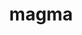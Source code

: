 ---
title: "magma"
layout: cache
categories: [package, develop-2024-10-06]
meta: {"versions": ["2.8.0"], "compilers": ["gcc@=11.4.0", "gcc@=13.2.0", "gcc@=9.4.0"], "oss": ["ubuntu20.04", "ubuntu22.04", "ubuntu24.04"], "platforms": ["linux"], "targets": ["neoverse_v1", "neoverse_v2", "ppc64le", "x86_64_v3"], "stacks": ["e4s", "e4s-neoverse-v2", "e4s-neoverse_v1", "e4s-power", "e4s-rocm-external", "ml-linux-x86_64-cuda", "root"], "num_specs": 11, "num_specs_by_stack": {"e4s-power": 1, "root": 11, "e4s-neoverse_v1": 3, "e4s-neoverse-v2": 1, "e4s": 3, "e4s-rocm-external": 2, "ml-linux-x86_64-cuda": 1}}
spec_details: [{"hash": "t5t4u2ivkzlhh7dktznqra72j3pvpy7w", "compiler": "gcc@=9.4.0", "versions": ["2.8.0"], "os": "ubuntu20.04", "platform": "linux", "target": "ppc64le", "variants": ["build_system=cmake", "build_type=Release", "+cuda", "cuda_arch=70", "+fortran", "generator=make", "~ipo", "~rocm", "+shared"], "stacks": ["e4s-power", "root"], "size": "-", "tarball": "https://binaries.spack.io/develop-2024-10-06/build_cache/linux-ubuntu20.04-ppc64le/gcc-9.4.0/magma-2.8.0/linux-ubuntu20.04-ppc64le-gcc-9.4.0-magma-2.8.0-t5t4u2ivkzlhh7dktznqra72j3pvpy7w.spack"}, {"hash": "gawopovakjq2hupom5zs2swla6p5j7a7", "compiler": "gcc@=11.4.0", "versions": ["2.8.0"], "os": "ubuntu22.04", "platform": "linux", "target": "neoverse_v1", "variants": ["build_system=cmake", "build_type=Release", "+cuda", "cuda_arch=75", "+fortran", "generator=make", "~ipo", "~rocm", "+shared"], "stacks": ["e4s-neoverse_v1", "root"], "size": "-", "tarball": "https://binaries.spack.io/develop-2024-10-06/build_cache/linux-ubuntu22.04-neoverse_v1/gcc-11.4.0/magma-2.8.0/linux-ubuntu22.04-neoverse_v1-gcc-11.4.0-magma-2.8.0-gawopovakjq2hupom5zs2swla6p5j7a7.spack"}, {"hash": "j6o2dc4ks3lc2ep7qbg3jguqijlmjitn", "compiler": "gcc@=11.4.0", "versions": ["2.8.0"], "os": "ubuntu22.04", "platform": "linux", "target": "neoverse_v1", "variants": ["build_system=cmake", "build_type=Release", "+cuda", "cuda_arch=90", "+fortran", "generator=make", "~ipo", "~rocm", "+shared"], "stacks": ["e4s-neoverse_v1", "root"], "size": "-", "tarball": "https://binaries.spack.io/develop-2024-10-06/build_cache/linux-ubuntu22.04-neoverse_v1/gcc-11.4.0/magma-2.8.0/linux-ubuntu22.04-neoverse_v1-gcc-11.4.0-magma-2.8.0-j6o2dc4ks3lc2ep7qbg3jguqijlmjitn.spack"}, {"hash": "puar263tqz7eqayeyrpbutorf7j4ilr3", "compiler": "gcc@=11.4.0", "versions": ["2.8.0"], "os": "ubuntu22.04", "platform": "linux", "target": "neoverse_v1", "variants": ["build_system=cmake", "build_type=Release", "+cuda", "cuda_arch=80", "+fortran", "generator=make", "~ipo", "~rocm", "+shared"], "stacks": ["e4s-neoverse_v1", "root"], "size": "-", "tarball": "https://binaries.spack.io/develop-2024-10-06/build_cache/linux-ubuntu22.04-neoverse_v1/gcc-11.4.0/magma-2.8.0/linux-ubuntu22.04-neoverse_v1-gcc-11.4.0-magma-2.8.0-puar263tqz7eqayeyrpbutorf7j4ilr3.spack"}, {"hash": "njuv7s7onhpoenur3rqmzp4becijgrp7", "compiler": "gcc@=11.4.0", "versions": ["2.8.0"], "os": "ubuntu22.04", "platform": "linux", "target": "neoverse_v2", "variants": ["build_system=cmake", "build_type=Release", "+cuda", "cuda_arch=90", "+fortran", "generator=make", "~ipo", "~rocm", "+shared"], "stacks": ["root", "e4s-neoverse-v2"], "size": "-", "tarball": "https://binaries.spack.io/develop-2024-10-06/build_cache/linux-ubuntu22.04-neoverse_v2/gcc-11.4.0/magma-2.8.0/linux-ubuntu22.04-neoverse_v2-gcc-11.4.0-magma-2.8.0-njuv7s7onhpoenur3rqmzp4becijgrp7.spack"}, {"hash": "r5fxqqf37hisqrbb76lcyr62ju3rgoeb", "compiler": "gcc@=11.4.0", "versions": ["2.8.0"], "os": "ubuntu22.04", "platform": "linux", "target": "x86_64_v3", "variants": ["build_system=cmake", "build_type=Release", "+cuda", "cuda_arch=80", "+fortran", "generator=make", "~ipo", "~rocm", "+shared"], "stacks": ["root", "e4s"], "size": "-", "tarball": "https://binaries.spack.io/develop-2024-10-06/build_cache/linux-ubuntu22.04-x86_64_v3/gcc-11.4.0/magma-2.8.0/linux-ubuntu22.04-x86_64_v3-gcc-11.4.0-magma-2.8.0-r5fxqqf37hisqrbb76lcyr62ju3rgoeb.spack"}, {"hash": "yp4yfddfkfue7dlbuq2k3phfuc32nx7h", "compiler": "gcc@=11.4.0", "versions": ["2.8.0"], "os": "ubuntu22.04", "platform": "linux", "target": "x86_64_v3", "variants": ["amdgpu_target=gfx90a", "build_system=cmake", "build_type=Release", "~cuda", "+fortran", "generator=make", "~ipo", "+rocm", "+shared"], "stacks": ["root", "e4s"], "size": "-", "tarball": "https://binaries.spack.io/develop-2024-10-06/build_cache/linux-ubuntu22.04-x86_64_v3/gcc-11.4.0/magma-2.8.0/linux-ubuntu22.04-x86_64_v3-gcc-11.4.0-magma-2.8.0-yp4yfddfkfue7dlbuq2k3phfuc32nx7h.spack"}, {"hash": "fsbcu3kfxsn3v7boihbkafuagswwjjq6", "compiler": "gcc@=11.4.0", "versions": ["2.8.0"], "os": "ubuntu22.04", "platform": "linux", "target": "x86_64_v3", "variants": ["build_system=cmake", "build_type=Release", "+cuda", "cuda_arch=90", "+fortran", "generator=make", "~ipo", "~rocm", "+shared"], "stacks": ["root", "e4s"], "size": "-", "tarball": "https://binaries.spack.io/develop-2024-10-06/build_cache/linux-ubuntu22.04-x86_64_v3/gcc-11.4.0/magma-2.8.0/linux-ubuntu22.04-x86_64_v3-gcc-11.4.0-magma-2.8.0-fsbcu3kfxsn3v7boihbkafuagswwjjq6.spack"}, {"hash": "2toze7mjo35vhxewjot7f4q7lm5yazov", "compiler": "gcc@=11.4.0", "versions": ["2.8.0"], "os": "ubuntu22.04", "platform": "linux", "target": "x86_64_v3", "variants": ["amdgpu_target=gfx908", "build_system=cmake", "build_type=Release", "~cuda", "+fortran", "generator=make", "~ipo", "+rocm", "+shared"], "stacks": ["e4s-rocm-external", "root"], "size": "-", "tarball": "https://binaries.spack.io/develop-2024-10-06/build_cache/linux-ubuntu22.04-x86_64_v3/gcc-11.4.0/magma-2.8.0/linux-ubuntu22.04-x86_64_v3-gcc-11.4.0-magma-2.8.0-2toze7mjo35vhxewjot7f4q7lm5yazov.spack"}, {"hash": "hygmyo4o2ixnhhsnkalacn6qozrkyayk", "compiler": "gcc@=11.4.0", "versions": ["2.8.0"], "os": "ubuntu22.04", "platform": "linux", "target": "x86_64_v3", "variants": ["amdgpu_target=gfx90a", "build_system=cmake", "build_type=Release", "~cuda", "+fortran", "generator=make", "~ipo", "+rocm", "+shared"], "stacks": ["e4s-rocm-external", "root"], "size": "-", "tarball": "https://binaries.spack.io/develop-2024-10-06/build_cache/linux-ubuntu22.04-x86_64_v3/gcc-11.4.0/magma-2.8.0/linux-ubuntu22.04-x86_64_v3-gcc-11.4.0-magma-2.8.0-hygmyo4o2ixnhhsnkalacn6qozrkyayk.spack"}, {"hash": "bbnvkf2ezwiqftwsegno3msumn3redv6", "compiler": "gcc@=13.2.0", "versions": ["2.8.0"], "os": "ubuntu24.04", "platform": "linux", "target": "x86_64_v3", "variants": ["build_system=cmake", "build_type=Release", "+cuda", "cuda_arch=80", "+fortran", "generator=make", "~ipo", "~rocm", "+shared"], "stacks": ["root", "ml-linux-x86_64-cuda"], "size": "-", "tarball": "https://binaries.spack.io/develop-2024-10-06/build_cache/linux-ubuntu24.04-x86_64_v3/gcc-13.2.0/magma-2.8.0/linux-ubuntu24.04-x86_64_v3-gcc-13.2.0-magma-2.8.0-bbnvkf2ezwiqftwsegno3msumn3redv6.spack"}]
---